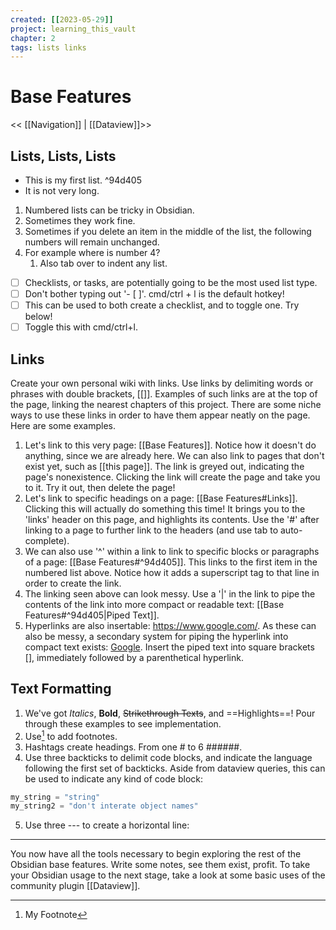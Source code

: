 ```yaml
---
created: [[2023-05-29]]
project: learning_this_vault
chapter: 2
tags: lists links
---
```

# Base Features
<< [[Navigation]] | [[Dataview]]>>

## Lists, Lists, Lists


* This is my first list. ^94d405
* It is not very long.

1. Numbered lists can be tricky in Obsidian.
2. Sometimes they work fine.
3. Sometimes if you delete an item in the middle of the list, the following numbers will remain unchanged.
5. For example where is number 4?
	1. Also tab over to indent any list.

- [ ] Checklists, or tasks, are potentially going to be the most used list type.
- [ ] Don't bother typing out '- [ ]'. cmd/ctrl + l is the default hotkey!
- [ ] This can be used to both create a checklist, and to toggle one. Try below!
- [ ] Toggle this with cmd/ctrl+l.

## Links

Create your own personal wiki with links. Use links by delimiting words or phrases with double brackets, [[]]. Examples of such links are at the top of the page, linking the nearest chapters of this project. There are some niche ways to use these links in order to have them appear neatly on the page. Here are some examples.

1. Let's link to this very page: [[Base Features]]. Notice how it doesn't do anything, since we are already here. We can also link to pages that don't exist yet, such as [[this page]]. The link is greyed out, indicating the page's nonexistence. Clicking the link will create the page and take you to it. Try it out, then delete the page!
2. Let's link to specific headings on a page: [[Base Features#Links]]. Clicking this will actually do something this time! It brings you to the 'links' header on this page, and highlights its contents. Use the '#' after linking to a page to further link to the headers (and use tab to auto-complete).
3. We can also use '^' within a link to link to specific blocks or paragraphs of a page: [[Base Features#^94d405]]. This links to the first item in the numbered list above. Notice how it adds a superscript tag to that line in order to create the link.
4. The linking seen above can look messy. Use a '|' in the link to pipe the contents of the link into more compact or readable text: [[Base Features#^94d405|Piped Text]].
5. Hyperlinks are also insertable: https://www.google.com/. As these can also be messy, a secondary system for piping the hyperlink into compact text exists: [Google](https://www.google.com/). Insert the piped text into square brackets [], immediately followed by a parenthetical hyperlink.

## Text Formatting

1. We've got *Italics*, **Bold**, ~~Strikethrough Texts~~, and ==Highlights==! Pour through these examples to see implementation.
2. Use[^1] to add footnotes.
3. Hashtags create headings. From one # to 6 ######.
4. Use three backticks to delimit code blocks, and indicate the language following the first set of backticks. Aside from dataview queries, this can be used to indicate any kind of code block:

```python
my_string = "string"
my_string2 = "don't interate object names"
```

5. Use three --- to create a horizontal line:
---

You now have all the tools necessary to begin exploring the rest of the Obsidian base features. Write some notes, see them exist, profit. To take your Obsidian usage to the next stage, take a look at some basic uses of the community plugin [[Dataview]].

[^1]: My Footnote
